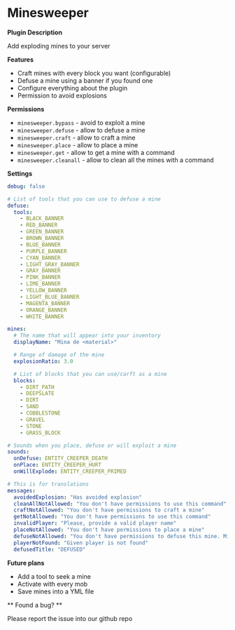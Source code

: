 # Minesweeper

**Plugin Description**

Add exploding mines to your server

**Features**

- Craft mines with every block you want (configurable)
- Defuse a mine using a banner if you found one
- Configure everything about the plugin
- Permission to avoid explosions

**Permissions**

- `minesweeper.bypass` - avoid to exploit a mine
- `minesweeper.defuse` - allow to defuse a mine
- `minesweeper.craft` - allow to craft a mine
- `minesweeper.place` - allow to place a mine
- `minesweeper.get` - allow to get a mine with a command
- `minesweeper.cleanall` - allow to clean all the mines with a command

**Settings**

```yaml
debug: false

# List of tools that you can use to defuse a mine
defuse:
  tools:
    - BLACK_BANNER
    - RED_BANNER
    - GREEN_BANNER
    - BROWN_BANNER
    - BLUE_BANNER
    - PURPLE_BANNER
    - CYAN_BANNER
    - LIGHT_GRAY_BANNER
    - GRAY_BANNER
    - PINK_BANNER
    - LIME_BANNER
    - YELLOW_BANNER
    - LIGHT_BLUE_BANNER
    - MAGENTA_BANNER
    - ORANGE_BANNER
    - WHITE_BANNER

mines:
  # The name that will appear into your inventory
  displayName: "Mina de <material>"

  # Range of damage of the mine
  explosionRatio: 3.0

  # List of blocks that you can use/carft as a mine
  blocks:
    - DIRT_PATH
    - DEEPSLATE
    - DIRT
    - SAND
    - COBBLESTONE
    - GRAVEL
    - STONE
    - GRASS_BLOCK

# Sounds when you place, defuse or will exploit a mine
sounds:
  onDefuse: ENTITY_CREEPER_DEATH
  onPlace: ENTITY_CREEPER_HURT
  onWillExplode: ENTITY_CREEPER_PRIMED

# This is for translations
messages:
  avoidedExplosion: "Has avoided explosion"
  cleanAllNotAllowed: "You don't have permissions to use this command"
  craftNotAllowed: "You don't have permissions to craft a mine"
  getNotAllowed: "You don't have permissions to use this command"
  invalidPlayer: "Please, provide a valid player name"
  placeNotAllowed: "You don't have permissions to place a mine"
  defuseNotAllowed: "You don't have permissions to defuse this mine. Mine is still can explode."
  playerNotFound: "Given player is not found"
  defusedTitle: "DEFUSED"
```

**Future plans**

- Add a tool to seek a mine
- Activate with every mob
- Save mines into a YML file

** Found a bug? **

Please report the issue into our github repo